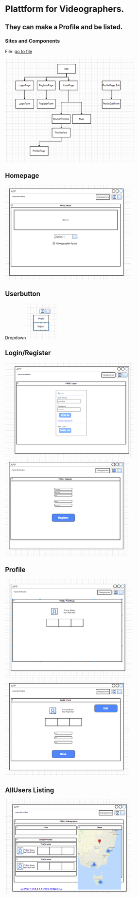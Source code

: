 # Plattform for Videographers. 
## They can make a Profile and be listed.

### Sites and Components
File: [go to file](https://drive.google.com/file/d/1oUeDr8qT09trLngmG4Tm22SF3eA2ashQ/view?usp=sharing)

![structure](structure.png)

## Homepage
![structure](home.png)

## Userbutton
Dropdown
![structure](UserButton.png)

## Login/Register
![structure](login.png)
![structure](register.png)

## Profile
![structure](profilepage.png)
![structure](profileedit.png)

## AllUsers Listing
![structure](READMEimages/videographer.png)
